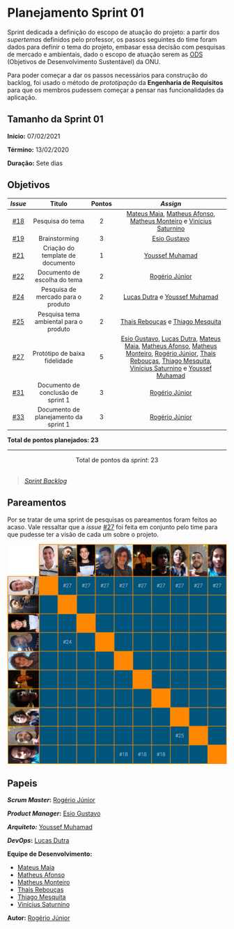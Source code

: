 # Planejamento Sprint 01

Sprint dedicada a definição do escopo de atuação do projeto: a partir dos _supertemas_ definidos pelo professor, os passos seguintes do time foram dados para definir o tema do projeto, embasar essa decisão com pesquisas de mercado e ambientais, dado o escopo de atuação serem as [ODS](https://brasil.un.org/pt-br/sdgs) (Objetivos de Desenvolvimento Sustentável) da ONU.

Para poder começar a dar os passos necessários para construção do backlog, foi usado o método de _prototipação_ da **Engenharia de Requisitos** para que os membros pudessem começar a pensar nas funcionalidades da aplicação.

## Tamanho da Sprint 01

**Início:** 07/02/2021

**Término:** 13/02/2020

**Duração:** Sete dias

## Objetivos

<div class="full-width">

|                            _Issue_                             |                 Titulo                 | Pontos |                                                                                                                                                                                                                                                             _Assign_                                                                                                                                                                                                                                                             |
| :------------------------------------------------------------: | :------------------------------------: | :----: | :------------------------------------------------------------------------------------------------------------------------------------------------------------------------------------------------------------------------------------------------------------------------------------------------------------------------------------------------------------------------------------------------------------------------------------------------------------------------------------------------------------------------------: |
| [#18](https://github.com/fga-eps-mds/2020.2-Lend.it/issues/18) |            Pesquisa do tema            |   2    |                                                                                                                                                 [Mateus Maia](https://github.com/mateuscunhamaia), [Matheus Afonso](https://github.com/Matheusafonsouza), [Matheus Monteiro](https://github.com/matheusyanmonteiro) e [Vinícius Saturnino](https://github.com/viniciussaturnino)                                                                                                                                                 |
| [#19](https://github.com/fga-eps-mds/2020.2-Lend.it/issues/19) |             Brainstorming              |   3    |                                                                                                                                                                                                                                          [Esio Gustavo](https://github.com/EsioFreitas)                                                                                                                                                                                                                                          |
| [#21](https://github.com/fga-eps-mds/2020.2-Lend.it/issues/21) |    Criação do template de documento    |   1    |                                                                                                                                                                                                                                         [Youssef Muhamad](https://github.com/youssef-md)                                                                                                                                                                                                                                         |
| [#22](https://github.com/fga-eps-mds/2020.2-Lend.it/issues/22) |      Documento de escolha do tema      |   2    |                                                                                                                                                                                                                                          [Rogério Júnior](https://github.com/rogerioo)                                                                                                                                                                                                                                           |
| [#24](https://github.com/fga-eps-mds/2020.2-Lend.it/issues/24) |   Pesquisa de mercado para o produto   |   2    |                                                                                                                                                                                                                 [Lucas Dutra](https://github.com/lucasdutraf) e [Youssef Muhamad](https://github.com/youssef-md)                                                                                                                                                                                                                 |
| [#25](https://github.com/fga-eps-mds/2020.2-Lend.it/issues/25) | Pesquisa tema ambiental para o produto |   2    |                                                                                                                                                                                                                 [Thais Rebouças](https://github.com/Thais-ra) e [Thiago Mesquita](https://github.com/thiagompc)                                                                                                                                                                                                                  |
| [#27](https://github.com/fga-eps-mds/2020.2-Lend.it/issues/27) |     Protótipo de baixa fidelidade      |   5    | [Esio Gustavo](https://github.com/EsioFreitas), [Lucas Dutra](https://github.com/lucasdutraf), [Mateus Maia](https://github.com/mateuscunhamaia), [Matheus Afonso](https://github.com/Matheusafonsouza), [Matheus Monteiro](https://github.com/matheusyanmonteiro), [Rogério Júnior](https://github.com/rogerioo), [Thais Rebouças](https://github.com/Thais-ra), [Thiago Mesquita](https://github.com/thiagompc), [Vinícius Saturnino](https://github.com/viniciussaturnino) e [Youssef Muhamad](https://github.com/youssef-md) |
| [#31](https://github.com/fga-eps-mds/2020.2-Lend.it/issues/31) |   Documento de conclusão de sprint 1   |   3    |                                                                                                                                                                                                                                          [Rogério Júnior](https://github.com/rogerioo)                                                                                                                                                                                                                                           |
| [#33](https://github.com/fga-eps-mds/2020.2-Lend.it/issues/33) | Documento de planejamento da sprint 1  |   3    |                                                                                                                                                                                                                                          [Rogério Júnior](https://github.com/rogerioo)                                                                                                                                                                                                                                           |

</div>

<b>Total de pontos planejados: 23</b>

---

<div style="text-align: center"> Total de pontos da <i>sprint</i>: 23 </div> <br>

<!---Colocar no link abaixo as issues alocadas no milestone da Sprint--->

> [_Sprint_ _Backlog_](https://github.com/fga-eps-mds/2020.2-Lend.it/milestone/2?closed=1)

## Pareamentos

Por se tratar de uma sprint de pesquisas os pareamentos foram feitos ao acaso. Vale ressaltar que a _issue_ [#27](https://github.com/fga-eps-mds/2020.2-Lend.it/issues/27) foi feita em conjunto pelo time para que pudesse ter a visão de cada um sobre o projeto.

![pareamentos](../../../assets/img/sprint1/pareamentos.png)

## Papeis

**_Scrum Master_:** [Rogério Júnior](https://github.com/rogerioo)

**_Product Manager_:** [Esio Gustavo](https://github.com/EsioFreitas)

**_Arquiteto:_** [Youssef Muhamad](https://github.com/youssef-md)

**_DevOps_:** [Lucas Dutra](https://github.com/lucasdutraf)

**Equipe de Desenvolvimento:**

- [Mateus Maia](https://github.com/mateuscunhamaia)
- [Matheus Afonso](https://github.com/Matheusafonsouza)
- [Matheus Monteiro](https://github.com/matheusyanmonteiro)
- [Thais Rebouças](https://github.com/Thais-ra)
- [Thiago Mesquita](https://github.com/thiagompc)
- [Vinícius Saturnino](https://github.com/viniciussaturnino)

**Autor:** [Rogério Júnior](https://github.com/rogerioo)
